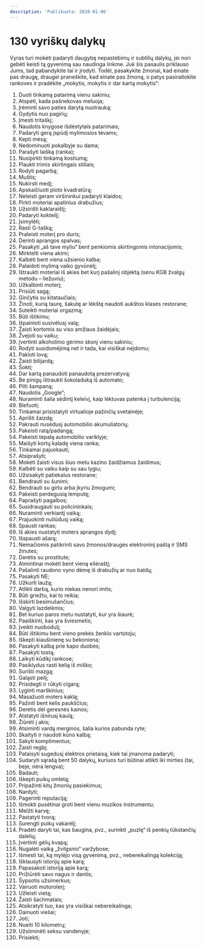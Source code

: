 ```yaml
---
description: 'Publikuota: 2010-01-06'
---
```


# 130 vyriškų dalykų

Vyras turi mokėti padaryti daugybę nepastebimų ir subtilių dalykų, jei nori gebėti keisti tą gyvenimą sau naudinga linkme. Juk šis pasaulis priklauso Jums, tad pabandykite tai ir įrodyti. Todėl, pasakykite žmonai, kad einate pas draugę, draugei praneškite, kad einate pas žmoną, o patys pasiraitokite rankoves ir pradėkite „mokytis, mokytis ir dar kartą mokytis“:

1. Duoti tinkamą patarimą vienu sakiniu;  
2. Atspėti, kada pašnekovas meluoja;  
3. Įrėminti savo paties darytą nuotrauką;  
4. Gydytis nuo pagirių;  
5. Įmesti tritaškį;  
6. Naudotis knygose išdėstytais patarimais;  
7. Padaryti gerą įspūdį mylimosios tėvams;  
8. Kepti mėsą;  
9. Nedominuoti pokalbyje su dama;  
10. Parašyti laišką \(ranka\);  
11. Nusipirkti tinkamą kostiumą;  
12. Plaukti trimis skirtingais stiliais;  
13. Rodyti pagarbą;  
14. Muštis;  
15. Nukirsti medį;  
16. Apskaičiuoti ploto kvadratūrą;  
17. Neleisti geram viršininkui padaryti klaidos;  
18. Pirkti moteriai apatinius drabužius;  
19. Užsirišti kaklaraištį;  
20. Padaryti kokteilį;  
21. Įsimylėti;  
22. Rasti G-tašką;  
23. Praleisti moterį pro duris;  
24. Derinti aprangos spalvas;  
25. Pasakyti „aš tave myliu“ bent penkiomis skirtingomis intonacijomis;  
26. Mirktelti viena akimi;  
27. Kalbėti bent viena užsienio kalba;  
28. Palaidoti mylimą vaiko gyvūnėlį;  
29. Ištraukti moteriai iš akies bet kurį pašalinį objektą \(senu KGB žvalgų metodu – liežuviu\);  
30. Užkalbinti moterį;  
31. Prisiūti sagą;  
32. Ginčytis su kitataučiais;  
33. Žinoti, kurią taurę, šakutę ar lėkštę naudoti aukštos klasės restorane;  
34. Suteikti moteriai orgazmą;  
35. Būti ištikimu;  
36. Išpainioti susivėlusį valą;  
37. Žaisti kortomis su viso amžiaus žaidėjais;  
38. Žvejoti su vaiku;  
39. Įvertinti alkoholinio gėrimo skonį vienu sakiniu;  
40. Rodyti susidomėjimą net ir tada, kai visiškai neįdomu;  
41. Pakloti lovą;  
42. Žaisti bilijardą;  
43. Šokti;  
44. Dar kartą panaudoti panaudotą prezervatyvą;  
45. Be pinigų ištraukti šokoladuką iš automato;  
46. Pilti šampaną;  
47. Naudotis „Google“;  
48. Nuraminti šalia sėdintį keleivį, kaip lėktuvas patenka į turbulenciją;  
49. Blefuoti;  
50. Tinkamai prisistatyti virtualioje pažinčių svetainėje;  
51. Aprišti žaizdą;  
52. Pakrauti nusėdusį automobilio akumuliatorių;  
53. Pakeisti ratą/padangą;  
54. Pakeisti tepalą automobilio variklyje;  
55. Maišyti kortų kaladę viena ranka;  
56. Tinkamai pajuokauti;  
57. Atsiprašyti;  
58. Mokėti žaisti visus šiuo metu kazino žaidžiamus žaidimus;  
59. Kalbėti su vaiku kaip su sau lygiu;  
60. Užsisakyti patiekalus restorane;  
61. Bendrauti su šunimi;  
62. Bendrauti su girtu arba įkyriu žmogumi;  
63. Pakeisti perdegusią lemputę;  
64. Paprašyti pagalbos;  
65. Susidraugauti su policininkais;  
66. Nuraminti verkiantį vaiką;  
67. Prajuokinti nuliūdusį vaiką;  
68. Spausti rankas;  
69. Iš akies nustatyti moters aprangos dydį;  
70. Išspausti ašarą;  
71. Nemačiomis patikrinti savo žmonos/draugės elektroninį paštą ir SMS žinutes;  
72. Derėtis su prostitute;  
73. Atmintinai mokėti bent vieną eilėraštį;  
74. Pašalinti raudono vyno dėmę iš drabužių ar nuo baldų;  
75. Pasakyti NE;  
76. Užkurti laužą;  
77. Atlikti darbą, kurio niekas nenori imtis;  
78. Būti griežtu, kai to reikia;  
79. Išskirti besimušančius;  
80. Valgyti lazdelėmis;  
81. Bet kuriuo paros metu nustatyti, kur yra šiaurė;  
82. Paaiškinti, kas yra šviesmetis;  
83. Įveikti nuobodulį;  
84. Būti ištikimu bent vieno prekės ženklo vartotoju;  
85. Iškepti kiaušinienę su bekoniena;  
86. Pasakyti kalbą prie kapo duobės;  
87. Pasakyti tostą;  
88. Laikyti kūdikį rankose;  
89. Pasiklydus rasti kelią iš miško;  
90. Surišti mazgą;  
91. Galąsti peilį;  
92. Prisidegti ir rūkyti cigarą;  
93. Lyginti marškinius;  
94. Masažuoti moters kaklą;  
95. Pažinti bent kelis paukščius;  
96. Derėtis dėl geresnės kainos;  
97. Atstatyti išnirusį kaulą;  
98. Žiūrėti į akis;  
99. Atsiminti vardą merginos, šalia kurios pabunda ryte;  
100. Skaityti ir naudoti kūno kalbą;  
101. Sakyti komplimentus;  
102. Žaisti regbį;  
103. Pataisyti sugedusį elektros prietaisą, kiek tai įmanoma padaryti;  
104. Sudaryti sąrašą bent 50 dalykų, kuriuos turi būtinai atlikti iki mirties \(tai, beje, nėra lengva\);  
105. Badauti;  
106. Iškepti puikų omletą;  
107. Pripažinti kitų žmonių pasiekimus;  
108. Nardyti;  
109. Pagerinti reputaciją;  
110. Išmokti pusėtinai groti bent vienu muzikos instrumentu;  
111. Melžti karvę;  
112. Pastatyti tvorą;  
113. Surengti puikų vakarėlį;  
114. Pradėti daryti tai, kas baugina, pvz., surinkti „puzlę“ iš penkių tūkstančių dalelių;  
115. Įvertinti gėlių kvapą;  
116. Nugalėti vaiką „žvilgsnio“ varžybose;  
117. Išmesti tai, ką mylėjo visą gyvenimą, pvz., nebereikalingą kolekciją;  
118. Išklausyti istorijų apie karą;  
119. Papasakoti istoriją apie karą;  
120. Prižiūrėti savo nagus ir dantis;  
121. Šypsotis užsimerkus;  
122. Vairuoti motorolerį;  
123. Užleisti vietą;  
124. Žaisti šachmatais;  
125. Atsikratyti tuo, kas yra visiškai nebereikalinga;  
126. Dainuoti viešai;  
127. Joti;  
128. Nueiti 10 kilometrų;  
129. Užsiiminėti seksu vandenyje;  
130. Prisiekti;

